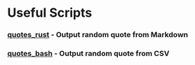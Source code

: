 # Useful Scripts

### [quotes_rust](./quotes_rust) - Output random quote from Markdown
### [quotes_bash](./quotes_bash) - Output random quote from CSV
